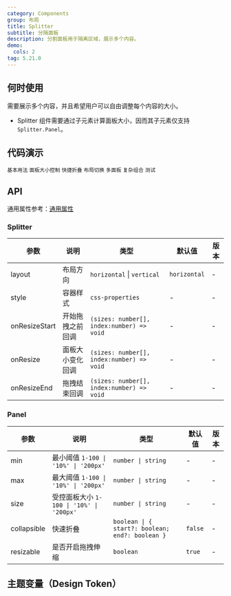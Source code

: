 ```yaml
---
category: Components
group: 布局
title: Splitter
subtitle: 分隔面板
description: 分割面板用于隔离区域，展示多个内容。
demo:
  cols: 2
tag: 5.21.0
---
```


## 何时使用

需要展示多个内容，并且希望用户可以自由调整每个内容的大小。

- Splitter 组件需要通过子元素计算面板大小，因而其子元素仅支持 `Splitter.Panel`。

## 代码演示

<!-- prettier-ignore -->
<code src="./demo/basic.tsx">基本用法</code>
<code src="./demo/size.tsx">面板大小控制</code>
<code src="./demo/collapsible.tsx">快捷折叠</code>
<code src="./demo/layout.tsx">布局切换</code>
<code src="./demo/multiple.tsx">多面板</code>
<code src="./demo/group.tsx">复杂组合</code>
<code src="./demo/debug.tsx" debug>测试</code>

## API

通用属性参考：[通用属性](/docs/react/common-props)

### Splitter

| 参数 | 说明 | 类型 | 默认值 | 版本 |
| --- | --- | --- | --- | --- |
| layout | 布局方向 | `horizontal` \| `vertical` | `horizontal` | - |
| style | 容器样式 | `css-properties` | - | - |
| onResizeStart | 开始拖拽之前回调 | `(sizes: number[], index:number) => void` | - | - |
| onResize | 面板大小变化回调 | `(sizes: number[], index:number) => void` | - | - |
| onResizeEnd | 拖拽结束回调 | `(sizes: number[], index:number) => void` | - | - |

### Panel

| 参数 | 说明 | 类型 | 默认值 | 版本 |
| --- | --- | --- | --- | --- |
| min | 最小阈值 `1-100 \| '10%' \| '200px'` | `number \| string` | - | - |
| max | 最大阈值 `1-100 \| '10%' \| '200px'` | `number \| string` | - | - |
| size | 受控面板大小 `1-100 \| '10%' \| '200px'` | `number \| string` | - | - |
| collapsible | 快速折叠 | `boolean \| { start?: boolean; end?: boolean }` | `false` | - |
| resizable | 是否开启拖拽伸缩 | `boolean` | `true` | - |

## 主题变量（Design Token）

<ComponentTokenTable component='Splitter'></ComponentTokenTable>

